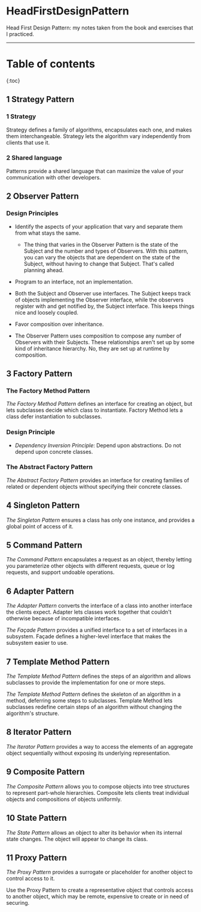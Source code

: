 # HeadFirstDesignPatternHead First Design Pattern: my notes taken from the book and exercises that I practiced.---Table of contents==========={:toc}## 1 Strategy Pattern### 1 StrategyStrategy defines a family of algorithms, encapsulates each one, and makes them interchangeable. Strategy lets the algorithm vary independently from clients that use it.### 2 Shared languagePatterns provide a shared language that can maximize the value of your communication with other developers.## 2 Observer Pattern### Design Principles* Identify the aspects of your application that vary and separate them from what stays the same.  * The thing that varies in the Observer Pattern is the state of the Subject and the number and types of Observers. With this pattern, you can vary the objects that are dependent on the state of the Subject, without having to change that Subject. That's called planning ahead.* Program to an interface, not an implementation. * Both the Subject and Observer use interfaces. The Subject keeps track of objects implementing the Observer interface, while the observers register with and get notified by, the Subject interface. This keeps things nice and loosely coupled.* Favor composition over inheritance. * The Observer Pattern uses composition to compose any number of Observers with their Subjects. These relationships aren't set up by some kind of inheritance hierarchy. No, they are set up at runtime by composition.## 3 Factory Pattern### The Factory Method Pattern*The Factory Method Pattern* defines an interface for creating an object, but lets subclasses decide which class to instantiate. Factory Method lets a class defer instantiation to subclasses.### Design Principle* *Dependency Inversion Principle*: Depend upon abstractions. Do not depend upon concrete classes.### The Abstract Factory Pattern*The Abstract Factory Pattern* provides an interface for creating families of related or dependent objects without specifying their concrete classes.## 4 Singleton Pattern*The Singleton Pattern* ensures a class has only one instance, and provides a global point of access of it.## 5 Command Pattern*The Command Pattern* encapsulates a request as an object, thereby letting you parameterize other objects with different requests, queue or log requests, and support undoable operations. ## 6 Adapter Pattern*The Adapter Pattern* converts the interface of a class into another interface the clients expect. Adapter lets classes work together that couldn't otherwise because of incompatible interfaces.*The Façade Pattern* provides a unified interface to a set of interfaces in a subsystem. Façade defines a higher-level interface that makes the subsystem easier to use.## 7 Template Method Pattern*The Template Method Pattern* defines the steps of an algorithm and allows subclasses to provide the implementation for one or more steps.*The Template Method Pattern* defines the skeleton of an algorithm in a method, deferring some steps to subclasses. Template Method lets subclasses redefine certain steps of an algorithm without changing the algorithm's structure.## 8 Iterator Pattern*The Iterator Pattern* provides a way to access the elements of an aggregate object sequentially without exposing its underlying representation.## 9 Composite Pattern*The Composite Pattern* allows you to compose objects into tree structures to represent part-whole hierarchies. Composite lets clients treat individual objects and compositions of objects uniformly.## 10 State Pattern*The State Pattern* allows an object to alter its behavior when its internal state changes. The object will appear to change its class.## 11 Proxy Pattern*The Proxy Pattern* provides a surrogate or placeholder for another object to control access to it.Use the Proxy Pattern to create a representative object that controls access to another object, which may be remote, expensive to create or in need of securing.